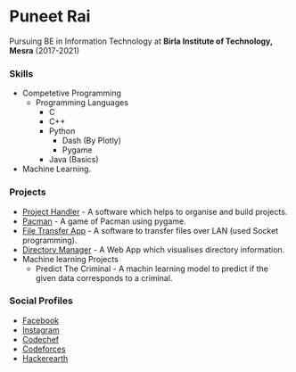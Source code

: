 # Puneet Rai

Pursuing BE in Information Technology at **Birla Institute of Technology, Mesra** (2017-2021)

### Skills

- Competetive Programming
    - Programming Languages
        - C
        - C++
        - Python
            - Dash (By Plotly)
            - Pygame
        - Java (Basics)
- Machine Learning.

### Projects

- [Project Handler](https://github.com/rpuneet/Project-Handler) - A software which helps to organise and build projects.
- [Pacman](https://github.com/rpuneet/The-Game) - A game of Pacman using pygame.
- [File Transfer App](https://github.com/rpuneet/The-Video) - A software to transfer files over LAN (used Socket programming).
- [Directory Manager](https://github.com/rpuneet/The-Episode) - A Web App which visualises directory information.
- Machine learning Projects
    - Predict The Criminal - A machin learning model to predict if the given data corresponds to a criminal.

### Social Profiles

- [Facebook](https://www.facebook.com/puneet.rai.98)
- [Instagram](https://www.instagram.com/rpuneet/)
- [Codechef](https://www.codechef.com/users/puneetrai04)
- [Codeforces](http://codeforces.com/profile/puneetrai04)
- [Hackerearth](https://www.hackerearth.com/@puneet.rai.98)
